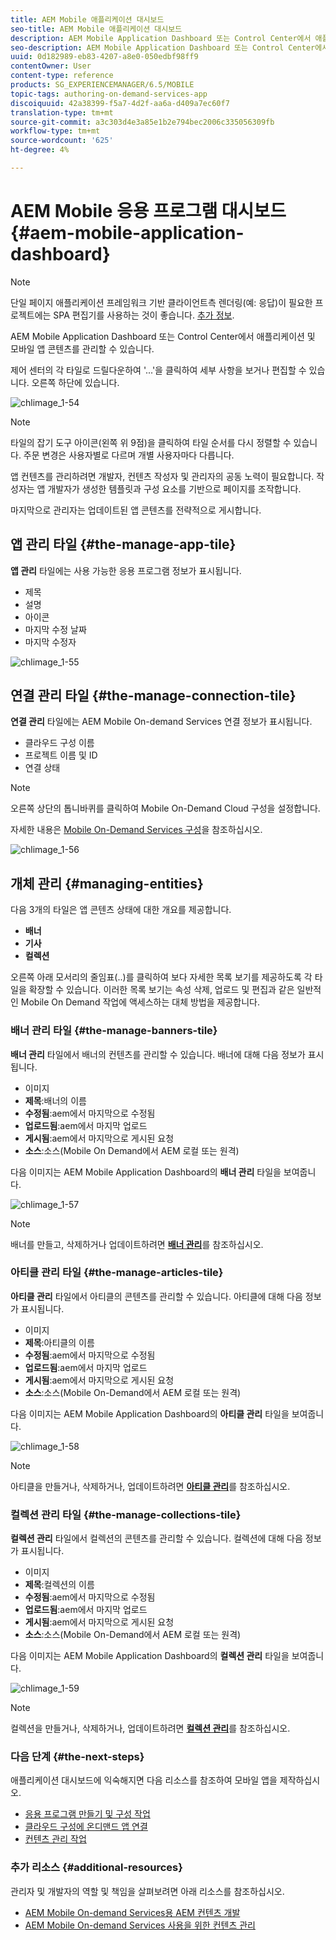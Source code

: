 ```yaml
---
title: AEM Mobile 애플리케이션 대시보드
seo-title: AEM Mobile 애플리케이션 대시보드
description: AEM Mobile Application Dashboard 또는 Control Center에서 애플리케이션 및 모바일 앱 콘텐츠를 관리할 수 있습니다. 자세한 내용은 이 페이지를 참조하십시오.
seo-description: AEM Mobile Application Dashboard 또는 Control Center에서 애플리케이션 및 모바일 앱 콘텐츠를 관리할 수 있습니다. 자세한 내용은 이 페이지를 참조하십시오.
uuid: 0d182989-eb83-4207-a8e0-050edbf98ff9
contentOwner: User
content-type: reference
products: SG_EXPERIENCEMANAGER/6.5/MOBILE
topic-tags: authoring-on-demand-services-app
discoiquuid: 42a38399-f5a7-4d2f-aa6a-d409a7ec60f7
translation-type: tm+mt
source-git-commit: a3c303d4e3a85e1b2e794bec2006c335056309fb
workflow-type: tm+mt
source-wordcount: '625'
ht-degree: 4%

---
```



# AEM Mobile 응용 프로그램 대시보드 {#aem-mobile-application-dashboard}

>[!NOTE]
>
>단일 페이지 애플리케이션 프레임워크 기반 클라이언트측 렌더링(예: 응답)이 필요한 프로젝트에는 SPA 편집기를 사용하는 것이 좋습니다. [추가 정보](/help/sites-developing/spa-overview.md).

AEM Mobile Application Dashboard 또는 Control Center에서 애플리케이션 및 모바일 앱 콘텐츠를 관리할 수 있습니다.

제어 센터의 각 타일로 드릴다운하여 &#39;...&#39;을 클릭하여 세부 사항을 보거나 편집할 수 있습니다. 오른쪽 하단에 있습니다.

![chlimage_1-54](assets/chlimage_1-54.png)

>[!NOTE]
>
>타일의 잡기 도구 아이콘(왼쪽 위 9점)을 클릭하여 타일 순서를 다시 정렬할 수 있습니다. 주문 변경은 사용자별로 다르며 개별 사용자마다 다릅니다.

앱 컨텐츠를 관리하려면 개발자, 컨텐츠 작성자 및 관리자의 공동 노력이 필요합니다. 작성자는 앱 개발자가 생성한 템플릿과 구성 요소를 기반으로 페이지를 조작합니다.

마지막으로 관리자는 업데이트된 앱 콘텐츠를 전략적으로 게시합니다.

## 앱 관리 타일 {#the-manage-app-tile}

**앱 관리** 타일에는 사용 가능한 응용 프로그램 정보가 표시됩니다.

* 제목
* 설명
* 아이콘
* 마지막 수정 날짜
* 마지막 수정자

![chlimage_1-55](assets/chlimage_1-55.png)

## 연결 관리 타일 {#the-manage-connection-tile}

**연결 관리** 타일에는 AEM Mobile On-demand Services 연결 정보가 표시됩니다.

* 클라우드 구성 이름
* 프로젝트 이름 및 ID
* 연결 상태

>[!NOTE]
>
>오른쪽 상단의 톱니바퀴를 클릭하여 Mobile On-Demand Cloud 구성을 설정합니다.
>
>자세한 내용은 [Mobile On-Demand Services 구성](/help/mobile/mobile-on-demand-associating-an-on-demand-app-to-cloud-configuration.md)을 참조하십시오.

![chlimage_1-56](assets/chlimage_1-56.png)

## 개체 관리 {#managing-entities}

다음 3개의 타일은 앱 콘텐츠 상태에 대한 개요를 제공합니다.

* **배너**
* **기사**
* **컬렉션**

오른쪽 아래 모서리의 줄임표(..)를 클릭하여 보다 자세한 목록 보기를 제공하도록 각 타일을 확장할 수 있습니다. 이러한 목록 보기는 속성 삭제, 업로드 및 편집과 같은 일반적인 Mobile On Demand 작업에 액세스하는 대체 방법을 제공합니다.

### 배너 관리 타일 {#the-manage-banners-tile}

**배너 관리** 타일에서 배너의 컨텐츠를 관리할 수 있습니다. 배너에 대해 다음 정보가 표시됩니다.

* 이미지
* **제목**:배너의 이름
* **수정됨**:aem에서 마지막으로 수정됨
* **업로드됨**:aem에서 마지막 업로드
* **게시됨**:aem에서 마지막으로 게시된 요청
* **소스**:소스(Mobile On Demand에서 AEM 로컬 또는 원격)

다음 이미지는 AEM Mobile Application Dashboard의 **배너 관리** 타일을 보여줍니다.

![chlimage_1-57](assets/chlimage_1-57.png)

>[!NOTE]
>
>배너를 만들고, 삭제하거나 업데이트하려면 **[배너 관리](/help/mobile/mobile-on-demand-managing-banners.md)**&#x200B;를 참조하십시오.

### 아티클 관리 타일 {#the-manage-articles-tile}

**아티클 관리** 타일에서 아티클의 콘텐츠를 관리할 수 있습니다. 아티클에 대해 다음 정보가 표시됩니다.

* 이미지
* **제목**:아티클의 이름
* **수정됨**:aem에서 마지막으로 수정됨
* **업로드됨**:aem에서 마지막 업로드
* **게시됨**:aem에서 마지막으로 게시된 요청
* **소스**:소스(Mobile On-Demand에서 AEM 로컬 또는 원격)

다음 이미지는 AEM Mobile Application Dashboard의 **아티클 관리** 타일을 보여줍니다.

![chlimage_1-58](assets/chlimage_1-58.png)

>[!NOTE]
>
>아티클을 만들거나, 삭제하거나, 업데이트하려면 [**아티클 관리**](/help/mobile/mobile-on-demand-managing-articles.md)&#x200B;를 참조하십시오.

### 컬렉션 관리 타일 {#the-manage-collections-tile}

**컬렉션 관리** 타일에서 컬렉션의 콘텐츠를 관리할 수 있습니다. 컬렉션에 대해 다음 정보가 표시됩니다.

* 이미지
* **제목**:컬렉션의 이름
* **수정됨**:aem에서 마지막으로 수정됨
* **업로드됨**:aem에서 마지막 업로드
* **게시됨**:aem에서 마지막으로 게시된 요청
* **소스**:소스(Mobile On-Demand에서 AEM 로컬 또는 원격)

다음 이미지는 AEM Mobile Application Dashboard의 **컬렉션 관리** 타일을 보여줍니다.

![chlimage_1-59](assets/chlimage_1-59.png)

>[!NOTE]
>
>컬렉션을 만들거나, 삭제하거나, 업데이트하려면 **[컬렉션 관리](/help/mobile/mobile-on-demand-managing-collections.md)**&#x200B;를 참조하십시오.

### 다음 단계 {#the-next-steps}

애플리케이션 대시보드에 익숙해지면 다음 리소스를 참조하여 모바일 앱을 제작하십시오.

* [응용 프로그램 만들기 및 구성 작업](/help/mobile/mobile-apps-ondemand-application-create-configure-action.md)
* [클라우드 구성에 온디맨드 앱 연결](/help/mobile/mobile-on-demand-associating-an-on-demand-app-to-cloud-configuration.md)
* [컨텐츠 관리 작업](/help/mobile/mobile-apps-ondemand-manage-content-ondemand.md)

### 추가 리소스 {#additional-resources}

관리자 및 개발자의 역할 및 책임을 살펴보려면 아래 리소스를 참조하십시오.

* [AEM Mobile On-demand Services용 AEM 컨텐츠 개발](/help/mobile/aem-mobile-on-demand.md)
* [AEM Mobile On-demand Services 사용을 위한 컨텐츠 관리](/help/mobile/aem-mobile.md)


